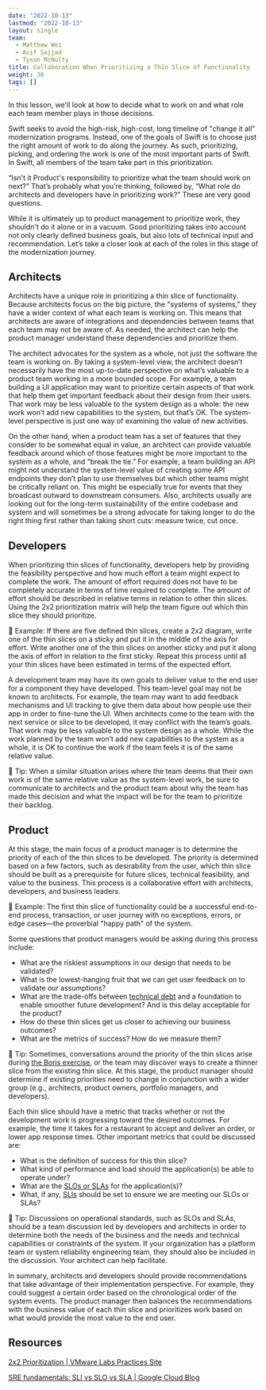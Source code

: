 ```yaml
---
date: "2022-10-13"
lastmod: "2022-10-13"
layout: single
team:
  - Matthew Wei
  - Asif Sajjad
  - Tyson McNulty
title: Collaboration When Prioritizing a Thin Slice of Functionality
weight: 30
tags: []
---
```


In this lesson, we'll look at how to decide what to work on and what role each team member plays in those decisions.

Swift seeks to avoid the high-risk, high-cost, long timeline of "change it all" modernization programs. Instead, one of the goals of Swift is to choose just the right amount of work to do along the journey. As such, prioritizing, picking, and ordering the work is one of the most important parts of Swift. In Swift, all members of the team take part in this prioritization.

“Isn't it Product's responsibility to prioritize what the team should work on next?” That’s probably what you’re thinking, followed by, “What role do architects and developers have in prioritizing work?” These are very good questions.

While it is ultimately up to product management to prioritize work, they shouldn't do it alone or in a vacuum. Good prioritizing takes into account not only clearly defined business goals, but also lots of technical input and recommendation. Let’s take a closer look at each of the roles in this stage of the modernization journey.

## Architects

Architects have a unique role in prioritizing a thin slice of functionality. Because architects focus on the big picture, the "systems of systems," they have a wider context of what each team is working on. This means that architects are aware of integrations and dependencies between teams that each team may not be aware of. As needed, the architect can help the product manager understand these dependencies and prioritize them.

The architect advocates for the system as a whole, not just the software the team is working on. By taking a system-level view, the architect doesn’t necessarily have the most up-to-date perspective on what’s valuable to a product team working in a more bounded scope. For example, a team building a UI application may want to prioritize certain aspects of that work that help them get important feedback about their design from their users. That work may be less valuable to the system design as a whole: the new work won’t add new capabilities to the system, but that’s OK. The system-level perspective is just one way of examining the value of new activities.

On the other hand, when a product team has a set of features that they consider to be somewhat equal in value, an architect can provide valuable feedback around which of those features might be more important to the system as a whole, and “break the tie.” For example, a team building an API might not understand the system-level value of creating some API endpoints they don’t plan to use themselves but which other teams might be critically reliant on. This might be especially true for events that they broadcast outward to downstream consumers. Also, architects usually are looking out for the long-term sustainability of the entire codebase and system and will sometimes be a strong advocate for taking longer to do the right thing first rather than taking short cuts: measure twice, cut once.

## Developers

When prioritizing thin slices of functionality, developers help by providing the feasibility perspective and how much effort a team might expect to complete the work. The amount of effort required does not have to be completely accurate in terms of time required to complete. The amount of effort should be described in relative terms in relation to other thin slices. Using the 2x2 prioritization matrix will help the team figure out which thin slice they should prioritize.

📌 Example: If there are five defined thin slices, create a 2x2 diagram, write one of the thin slices on a sticky and put it in the middle of the axis for effort. Write another one of the thin slices on another sticky and put it along the axis of effort in relation to the first sticky. Repeat this process until all your thin slices have been estimated in terms of the expected effort.

A development team may have its own goals to deliver value to the end user for a component they have developed. This team-level goal may not be known to architects. For example, the team may want to add feedback mechanisms and UI tracking to give them data about how people use their app in order to fine-tune the UI. When architects come to the team with the next service or slice to be developed, it may conflict with the team’s goals. That work may be less valuable to the system design as a whole. While the work planned by the team won’t add new capabilities to the system as a whole, it is OK to continue the work if the team feels it is of the same relative value.

💁 Tip: When a similar situation arises where the team deems that their own work is of the same relative value as the system-level work, be sure to communicate to architects and the product team about why the team has made this decision and what the impact will be for the team to prioritize their backlog.

## Product

At this stage, the main focus of a product manager is to determine the priority of each of the thin slices to be developed. The priority is determined based on a few factors, such as desirability from the user, which thin slice should be built as a prerequisite for future slices, technical feasibility, and value to the business. This process is a collaborative effort with architects, developers, and business leaders.

📌 Example: The first thin slice of functionality could be a successful end-to-end process, transaction, or user journey with no exceptions, errors, or edge cases—the proverbial "happy path" of the system.

Some questions that product managers would be asking during this process include:

- What are the riskiest assumptions in our design that needs to be validated?
- What is the lowest-hanging fruit that we can get user feedback on to validate our assumptions?
- What are the trade-offs between [technical debt](https://tanzu.vmware.com/developer/guides/the-incremental-war-against-technical-debt/) and a foundation to enable smoother future development? And is this delay acceptable for the product?
- How do these thin slices get us closer to achieving our business outcomes?
- What are the metrics of success? How do we measure them?

💁 Tip: Sometimes, conversations around the priority of the thin slices arise during [the Boris exercise](https://tanzu.vmware.com/developer/practices/swift-method/), or the team may discover ways to create a thinner slice from the existing thin slice. At this stage, the product manager should determine if existing priorities need to change in conjunction with a wider group (e.g., architects, product owners, portfolio managers, and developers).

Each thin slice should have a metric that tracks whether or not the development work is progressing toward the desired outcomes. For example, the time it takes for a restaurant to accept and deliver an order, or lower app response times. Other important metrics that could be discussed are:

- What is the definition of success for this thin slice?
- What kind of performance and load should the application(s) be able to operate under?
- What are the [SLOs or SLAs](https://tanzu.vmware.com/developer/learningpaths/application-observability/monitoring-slis-and-slos/) for the application(s)?
- What, if any, [SLIs](https://tanzu.vmware.com/developer/learningpaths/application-observability/monitoring-slis-and-slos/) should be set to ensure we are meeting our SLOs or SLAs?

💁 Tip: Discussions on operational standards, such as SLOs and SLAs, should be a team discussion led by developers and architects in order to determine both the needs of the business and the needs and technical capabilities or constraints of the system. If your organization has a platform team or system reliability engineering team, they should also be included in the discussion. Your architect can help facilitate.

In summary, architects and developers should provide recommendations that take advantage of their implementation perspective. For example, they could suggest a certain order based on the chronological order of the system events. The product manager then balances the recommendations with the business value of each thin slice and prioritizes work based on what would provide the most value to the end user.

## Resources

[2x2 Prioritization | VMware Labs Practices Site](https://tanzu.vmware.com/developer/practices/2x2/)

[SRE fundamentals: SLI vs SLO vs SLA | Google Cloud Blog](https://cloud.google.com/blog/products/devops-sre/sre-fundamentals-sli-vs-slo-vs-sla)
